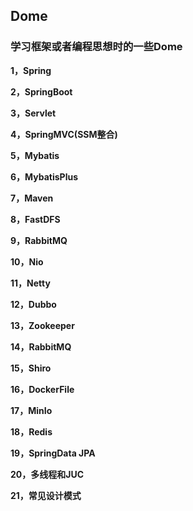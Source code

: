 ## Dome
### 学习框架或者编程思想时的一些Dome
 **1，Spring** 
 
 **2，SpringBoot** 

 **3，Servlet** 

 **4，SpringMVC(SSM整合)** 

 **5，Mybatis** 
 
 **6，MybatisPlus** 
 
 **7，Maven** 
 
 **8，FastDFS**
 
 **9，RabbitMQ**

 **10，Nio** 

 **11，Netty** 

 **12，Dubbo** 

 **13，Zookeeper** 

 **14，RabbitMQ** 

 **15，Shiro** 

 **16，DockerFile** 
 
 **17，MinIo** 
 
 **18，Redis** 
 
 **19，SpringData JPA** 
 
 **20，多线程和JUC** 
 
 **21，常见设计模式** 
